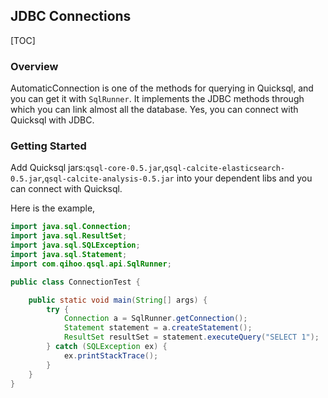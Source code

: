 ## JDBC Connections

[TOC]

### Overview

AutomaticConnection is one of the methods for querying in Quicksql, and you can get it with `SqlRunner`. It implements the JDBC methods through which you can link almost all the database. Yes, you can connect with Quicksql with JDBC.  

### Getting Started

Add Quicksql jars:`qsql-core-0.5.jar`,`qsql-calcite-elasticsearch-0.5.jar`,`qsql-calcite-analysis-0.5.jar`  into your dependent libs and you can connect with Quicksql. 

Here is the example,

```java
import java.sql.Connection;
import java.sql.ResultSet;
import java.sql.SQLException;
import java.sql.Statement;
import com.qihoo.qsql.api.SqlRunner;

public class ConnectionTest {

    public static void main(String[] args) {
        try {
            Connection a = SqlRunner.getConnection();
            Statement statement = a.createStatement();
            ResultSet resultSet = statement.executeQuery("SELECT 1");
        } catch (SQLException ex) {
            ex.printStackTrace();
        }
    }
}
```

